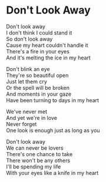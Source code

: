 # Don't Look Away  

Don't look away  
I don't think I could stand it  
So don't look away  
Cause my heart couldn't handle it  
There's a fire in your eyes  
And it's melting the ice in my heart  

Don't blink an eye  
They're so beautiful open  
Just let them cry  
Or the spell will be broken  
And moments in your gaze  
Have been turning to days in my heart  

We've never met  
And yet we're in love  
Never forget  
One look is enough just as long as you  

Don't look away  
We can never be lovers  
There's one chance to take  
There won't be any others  
I'll be spending my life  
With your eyes like a knife in my heart  
